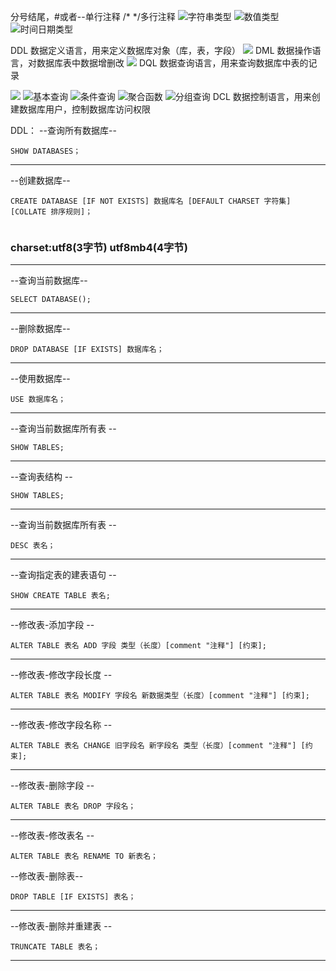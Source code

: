 分号结尾，#或者--单行注释
/*  */多行注释
![字符串类型](https://cdn.statically.io/gh/BurtSweet/CDN@main/pic/技术/MySQL字符串类型.png)
![数值类型](https://cdn.statically.io/gh/BurtSweet/CDN@main/pic/技术/MySQL数值类型.png)
![时间日期类型](https://cdn.statically.io/gh/BurtSweet/CDN@main/pic/技术/MySQL日期时间类型.png)

DDL 数据定义语言，用来定义数据库对象（库，表，字段）
![](https://cdn.statically.io/gh/BurtSweet/CDN@main/pic/技术/MySQL-DDL.43tp88r2mss0.webp)
DML 数据操作语言，对数据库表中数据增删改
![](https://cdn.statically.io/gh/BurtSweet/CDN@main/pic/技术/MySQL-DML%E5%B0%8F%E7%BB%93.6ab824uon940.webp)
DQL 数据查询语言，用来查询数据库中表的记录

![](https://cdn.statically.io/gh/BurtSweet/CDN@main/pic/技术/DQL查询.asnju3he4k0.webp)
![基本查询](https://cdn.statically.io/gh/BurtSweet/CDN@main/pic/技术/DQL基本查询.9crhpiord78.webp)
![条件查询](https://cdn.statically.io/gh/BurtSweet/CDN@main/pic/技术/DQL条件查询.7kk5gmheno00.webp)
![聚合函数](https://cdn.statically.io/gh/BurtSweet/CDN@main/pic/技术/MySQL-DQL-聚合函数.5z0nz4ppsjc0.webp)
![分组查询](https://cdn.statically.io/gh/BurtSweet/CDN@main/pic/技术/MySQL-DQL-聚合函数.4rek4g0d3ig0.webp)
DCL 数据控制语言，用来创建数据库用户，控制数据库访问权限




DDL：
--查询所有数据库--
```MySQL
SHOW DATABASES；
```
-- --
--创建数据库--
```MySQL
CREATE DATABASE [IF NOT EXISTS] 数据库名 [DEFAULT CHARSET 字符集] [COLLATE 排序规则]；
	
```
### charset:utf8(3字节) utf8mb4(4字节)
-- --
--查询当前数据库--
```MySQL
SELECT DATABASE();
```
-- --
--删除数据库--
```MySQL
DROP DATABASE [IF EXISTS] 数据库名；
```
-- --
--使用数据库--
```MySQL
USE 数据库名；
```
-- --
--查询当前数据库所有表 --
```MySQL
SHOW TABLES;
```
-- --
--查询表结构  --
```MySQL
SHOW TABLES;
```
-- --
--查询当前数据库所有表 --
```MySQL
DESC 表名；
```
-- --
--查询指定表的建表语句 --
```MySQL
SHOW CREATE TABLE 表名;
```
-- --
--修改表-添加字段  --
```MySQL
ALTER TABLE 表名 ADD 字段 类型（长度）[comment "注释"] [约束];
```
-- --
--修改表-修改字段长度 --
```MySQL
ALTER TABLE 表名 MODIFY 字段名 新数据类型（长度）[comment "注释"] [约束];
```
-- --
--修改表-修改字段名称 --
```MySQL
ALTER TABLE 表名 CHANGE 旧字段名 新字段名 类型（长度）[comment "注释"] [约束];
```
-- --
--修改表-删除字段  --
```MySQL
ALTER TABLE 表名 DROP 字段名；
```
-- --
--修改表-修改表名 --
```MySQL
ALTER TABLE 表名 RENAME TO 新表名；
```
--修改表-删除表--
```MySQL
DROP TABLE [IF EXISTS] 表名；
```
-- --
--修改表-删除并重建表 --
```MySQL
TRUNCATE TABLE 表名；
```
-- --
